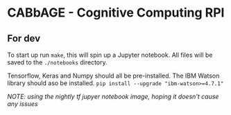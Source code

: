 # CABbAGE - Cognitive Computing RPI

## For dev

To start up run `make`, this will spin up a Jupyter notebook. All files will be
saved to the `./notebooks` directory.

Tensorflow, Keras and Numpy should all be pre-installed. The IBM Watson library should aso be installed.
    `pip install --upgrade "ibm-watson>=4.7.1"`

_NOTE: using the nightly tf jupyer notebook image, hoping it doesn't cause any issues_
